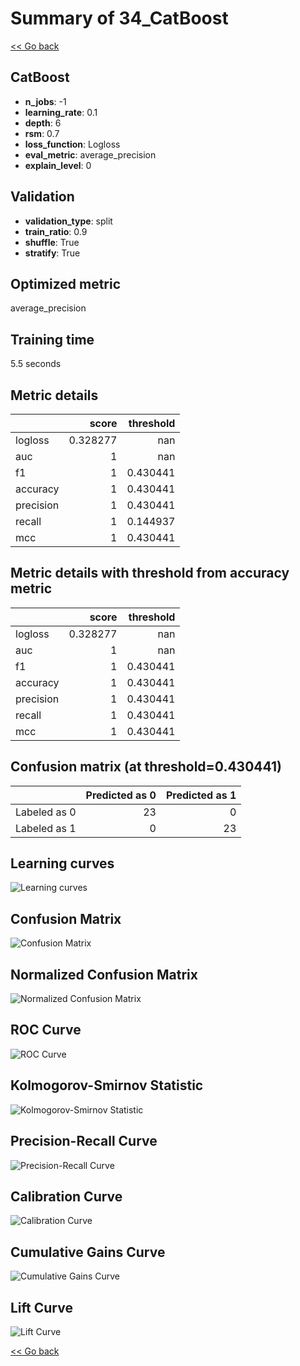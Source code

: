 # Summary of 34_CatBoost

[<< Go back](../README.md)


## CatBoost
- **n_jobs**: -1
- **learning_rate**: 0.1
- **depth**: 6
- **rsm**: 0.7
- **loss_function**: Logloss
- **eval_metric**: average_precision
- **explain_level**: 0

## Validation
 - **validation_type**: split
 - **train_ratio**: 0.9
 - **shuffle**: True
 - **stratify**: True

## Optimized metric
average_precision

## Training time

5.5 seconds

## Metric details
|           |    score |   threshold |
|:----------|---------:|------------:|
| logloss   | 0.328277 |  nan        |
| auc       | 1        |  nan        |
| f1        | 1        |    0.430441 |
| accuracy  | 1        |    0.430441 |
| precision | 1        |    0.430441 |
| recall    | 1        |    0.144937 |
| mcc       | 1        |    0.430441 |


## Metric details with threshold from accuracy metric
|           |    score |   threshold |
|:----------|---------:|------------:|
| logloss   | 0.328277 |  nan        |
| auc       | 1        |  nan        |
| f1        | 1        |    0.430441 |
| accuracy  | 1        |    0.430441 |
| precision | 1        |    0.430441 |
| recall    | 1        |    0.430441 |
| mcc       | 1        |    0.430441 |


## Confusion matrix (at threshold=0.430441)
|              |   Predicted as 0 |   Predicted as 1 |
|:-------------|-----------------:|-----------------:|
| Labeled as 0 |               23 |                0 |
| Labeled as 1 |                0 |               23 |

## Learning curves
![Learning curves](learning_curves.png)
## Confusion Matrix

![Confusion Matrix](confusion_matrix.png)


## Normalized Confusion Matrix

![Normalized Confusion Matrix](confusion_matrix_normalized.png)


## ROC Curve

![ROC Curve](roc_curve.png)


## Kolmogorov-Smirnov Statistic

![Kolmogorov-Smirnov Statistic](ks_statistic.png)


## Precision-Recall Curve

![Precision-Recall Curve](precision_recall_curve.png)


## Calibration Curve

![Calibration Curve](calibration_curve_curve.png)


## Cumulative Gains Curve

![Cumulative Gains Curve](cumulative_gains_curve.png)


## Lift Curve

![Lift Curve](lift_curve.png)



[<< Go back](../README.md)
